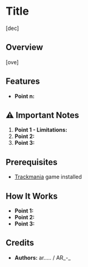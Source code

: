 # Title

[dec]

## Overview

[ove]

## Features


- **Point n:** 

## ⚠️ Important Notes

1. **Point 1 - Limitations:** 
2. **Point 2:**
3. **Point 3:**

## Prerequisites

- [Trackmania](http://trackmania.com/) game installed

## How It Works

- **Point 1:**
- **Point 2:**
- **Point 3:**

## Credits

- **Authors:** ar..... / AR_-_